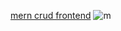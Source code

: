 [mern crud frontend](https://thawing-crag-17351.herokuapp.com/)
![m](https://pbs.twimg.com/media/EyKn42KVIAQ9vUM?format=jpg&name=4096x4096)
